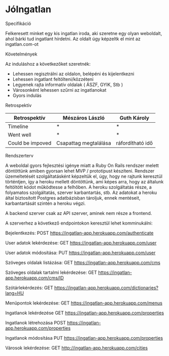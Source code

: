 # JóIngatlan

Specifikáció

Felkeresett minket egy kis ingatlan iroda, aki szeretne egy olyan weboldalt, ahol bárki tud ingatlant hírdetni.
Az oldalt úgy képzeltk el mint az ingatlan.com-ot

Követelmények

Az induláshoz a következőket szeretnék:
* Lehessen regisztrálni az oldalon, belépéni és kijelentkezni
* Lehessen ingatlant feltölteni/közzéteni
* Legyenek rajta informatív oldalak ( ÁSZF, GYIK, Stb )
* Városonként lehessen szűrni az ingatlanokat
* Gyors indulás

Retrospektív

| Retrospektív | Mészáros László | Guth Károly |
| --- | --- | --- |
| Timeline | * | * |
| Went well | * | * |
| Could be impoved | Csapattag megtalálása | ráfordítható idő |

Rendszerterv

A weboldal gyors fejlesztési igénye miatt a Ruby On Rails rendszer melett döntöttünk
amiben gyorsan lehet MVP / prototípust készíteni.
Rendszer üzemeltetését szolgáltatásként képzeltük el, úgy, hogy ne rajtunk keresztül történtjen,
 így a heroku mellett döntöttünk, ami képes arra, hogy az általunk feltöltött kódot működtesse a felhőben.
 A heroku szolgáltatás része, a folyamatos szolgáltatás, szerver karbantartás, stb.
 Az adatokat a heroku által biztosított Postgres adatbázisban tároljuk, ennek mentéseit, karbantartását szintén a heroku végzi.
 
A backend szerver csak az API szerver, aminek nem része a frontend.

A szerverhez a következő endpointokon keresztül lehet komminukálni:

Bejelentkezés:
POST https://ingatlan-app.herokuapp.com/authenticate

User adatok lekérdezése:
GET https://ingatlan-app.herokuapp.com/user

User adatok módosítása:
PUT https://ingatlan-app.herokuapp.com/user

Szöveges oldalak listázása:
GET https://ingatlan-app.herokuapp.com/cms

Szöveges oldalak tartalmi lekérdezése:
GET https://ingatlan-app.herokuapp.com/cms/ID

Szótárlekérdezés:
GET https://ingatlan-app.herokuapp.com/dictionaries?lang=HU

Menüpontok lekérdezése:
GET https://ingatlan-app.herokuapp.com/menus

Ingatlanok lekérdezése
GET https://ingatlan-app.herokuapp.com/properties

Ingatlanok létrehozása
POST https://ingatlan-app.herokuapp.com/properties

Ingatlanok módosítása
PUT https://ingatlan-app.herokuapp.com/properties

Városok lekérdezése:
GET http://ingatlan-app.herokuapp.com/cities
